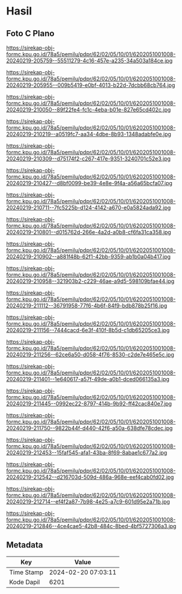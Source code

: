 # Hasil

## Foto C Plano

https://sirekap-obj-formc.kpu.go.id/78a5/pemilu/pdpr/62/02/05/10/01/6202051001008-20240219-205759--55511279-4c16-457e-a235-34a503a184ce.jpg

https://sirekap-obj-formc.kpu.go.id/78a5/pemilu/pdpr/62/02/05/10/01/6202051001008-20240219-205955--009b5419-e0bf-4013-b22d-7dcbb68cb764.jpg

https://sirekap-obj-formc.kpu.go.id/78a5/pemilu/pdpr/62/02/05/10/01/6202051001008-20240219-210050--89f22fe4-fc1c-4eba-b01e-827e65cd402c.jpg

https://sirekap-obj-formc.kpu.go.id/78a5/pemilu/pdpr/62/02/05/10/01/6202051001008-20240219-210219--a0519fc7-aa34-4dbe-8b93-1348adabfe0e.jpg

https://sirekap-obj-formc.kpu.go.id/78a5/pemilu/pdpr/62/02/05/10/01/6202051001008-20240219-210309--d75174f2-c267-417e-9351-3240701c52e3.jpg

https://sirekap-obj-formc.kpu.go.id/78a5/pemilu/pdpr/62/02/05/10/01/6202051001008-20240219-210427--d8bf0099-be39-4e8e-9f4a-a56a65bcfa07.jpg

https://sirekap-obj-formc.kpu.go.id/78a5/pemilu/pdpr/62/02/05/10/01/6202051001008-20240219-210711--7fc5225b-d124-4142-a670-e0a5824ada92.jpg

https://sirekap-obj-formc.kpu.go.id/78a5/pemilu/pdpr/62/02/05/10/01/6202051001008-20240219-210801--d015762d-266e-4a2d-a0b8-cf6fa31ca358.jpg

https://sirekap-obj-formc.kpu.go.id/78a5/pemilu/pdpr/62/02/05/10/01/6202051001008-20240219-210902--a881f48b-62f1-42bb-9359-ab1b0a04b417.jpg

https://sirekap-obj-formc.kpu.go.id/78a5/pemilu/pdpr/62/02/05/10/01/6202051001008-20240219-210958--321903b2-c229-46ae-a9d5-598109bfae44.jpg

https://sirekap-obj-formc.kpu.go.id/78a5/pemilu/pdpr/62/02/05/10/01/6202051001008-20240219-211112--36791958-77f6-4b6f-84f9-bdb878b25f16.jpg

https://sirekap-obj-formc.kpu.go.id/78a5/pemilu/pdpr/62/02/05/10/01/6202051001008-20240219-211156--7444cacd-6e3f-410f-8b5d-c1db65205ce3.jpg

https://sirekap-obj-formc.kpu.go.id/78a5/pemilu/pdpr/62/02/05/10/01/6202051001008-20240219-211256--62ce6a50-d058-4f76-8530-c2de7e465e5c.jpg

https://sirekap-obj-formc.kpu.go.id/78a5/pemilu/pdpr/62/02/05/10/01/6202051001008-20240219-211401--1e640617-a57f-49de-a0b1-dced066135a3.jpg

https://sirekap-obj-formc.kpu.go.id/78a5/pemilu/pdpr/62/02/05/10/01/6202051001008-20240219-211445--0992ec22-8797-414b-9b92-ff42cac840e7.jpg

https://sirekap-obj-formc.kpu.go.id/78a5/pemilu/pdpr/62/02/05/10/01/6202051001008-20240219-211750--9822b44f-d440-42f6-a50a-638dfe78cdec.jpg

https://sirekap-obj-formc.kpu.go.id/78a5/pemilu/pdpr/62/02/05/10/01/6202051001008-20240219-212453--15faf545-afa1-43ba-8f69-8abae1c677a2.jpg

https://sirekap-obj-formc.kpu.go.id/78a5/pemilu/pdpr/62/02/05/10/01/6202051001008-20240219-212542--d216703d-509d-486a-968e-eef4cab0fd02.jpg

https://sirekap-obj-formc.kpu.go.id/78a5/pemilu/pdpr/62/02/05/10/01/6202051001008-20240219-212714--ef4f2a87-7b98-4e25-a7c9-601d95e2a71b.jpg

https://sirekap-obj-formc.kpu.go.id/78a5/pemilu/pdpr/62/02/05/10/01/6202051001008-20240219-212846--4ce4cae5-42b8-484c-8bed-4bf5727306a3.jpg


## Metadata

| Key        | Value               |
| ---------- | ------------------- |
| Time Stamp | 2024-02-20 07:03:11 |
| Kode Dapil | 6201                |



